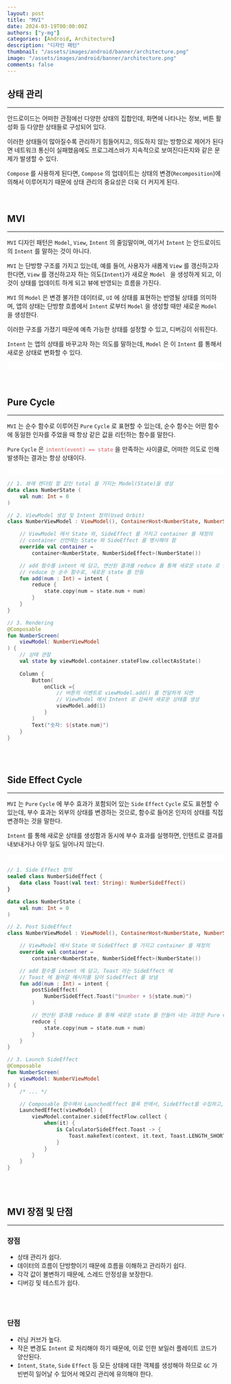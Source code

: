 ```yaml
---
layout: post
title: "MVI"
date: 2024-03-19T00:00:00Z
authors: ["y-mg"]
categories: [Android, Architecture]
description: "디자인 패턴"
thumbnail: "/assets/images/android/banner/architecture.png"
image: "/assets/images/android/banner/architecture.png"
comments: false
---
```


## 상태 관리
***
안드로이드는 어떠한 관점에선 다양한 상태의 집합인데, 화면에 나타나는 정보, 버튼 활성화 등 다양한 상태들로 구성되어 있다.
<br/>

이러한 상태들이 많아질수록 관리하기 힘들어지고, 의도하지 않는 방향으로 제어가 된다면 네트워크 통신이 실패했음에도 프로그레스바가 지속적으로 보여진다든지와 같은 문제가 발생할 수 있다.
<br/>

`Compose` 를 사용하게 된다면, `Compose` 의 업데이트는 상태의 변경(`Recomposition`)에 의해서 이루어지기 때문에 상태 관리의 중요성은 더욱 더 커지게 된다.
<br/>
<br/>
<br/>



## MVI
***
`MVI` 디자인 패턴은 `Model`, `View`, `Intent` 의 줄임말이며, 여기서 `Intent` 는 안드로이드의 `Intent` 를 말하는 것이 아니다.
<br/>

`MVI` 는 단방향 구조를 가지고 있는데, 예를 들어, 사용자가 새롭게 `View` 를 갱신하고자 한다면, `View` 를 갱신하고자 하는 의도(`Intent`)가 새로운 `Model ` 을 생성하게 되고, 이것이 상태를 업데이트 하게 되고 뷰에 반영되는 흐름을 가진다.
<br/>

`MVI` 의 `Model` 은 변경 불가한 데이터로, `UI` 에 상태를 표현하는 반영될 상태를 의미하며, 앱의 상태는 단방향 흐름에서 `Intent` 로부터 `Model` 을 생성할 때만 새로운 `Model` 을 생성한다. 
<br/>

이러한 구조를 가졌기 때문에 예측 가능한 상태를 설정할 수 있고, 디버깅이 쉬워진다.
<br/>

`Intent` 는 앱의 상태를 바꾸고자 하는 의도를 말하는데, `Model` 은 이 `Intent` 를 통해서 새로운 상태로 변화할 수 있다.
<br/>

<div style="
background-color: #ffffff;
background-image: url(/assets/images/android/content/pattern-mvi.png);
background-size: contain;
background-repeat: no-repeat;
background-position: center center;
">
<img src="/assets/images/android/content/pattern-mvi.png" style="visibility: hidden;" />
</div>
<br/>
<br/>



## Pure Cycle
***
`MVI` 는 순수 함수로 이루어진 `Pure` `Cycle` 로 표현할 수 있는데, 순수 함수는 어떤 함수에 동일한 인자를 주었을 때 항상 같은 값을 리턴하는 함수를 말한다.
<br/>

`Pure` `Cycle` 은 <code style="color: #eb5657;">intent(event) == state</code> 을 만족하는 사이클로, 어떠한 의도로 인해 발생하는 결과는 항상 상태이다.
<br/>

<div style="
background-color: #ffffff;
background-image: url(/assets/images/android/content/mvi-pure_cycle.png);
background-size: contain;
background-repeat: no-repeat;
background-position: center center;
">
<img src="/assets/images/android/content/mvi-pure_cycle.png" style="visibility: hidden;" />
</div>

```kotlin
// 1. 뷰에 렌더링 할 값인 total 을 가지는 Model(State)을 생성
data class NumberState (
    val num: Int = 0
)

// 2. ViewModel 생성 및 Intent 정의(Used Orbit)
class NumberViewModel : ViewModel(), ContainerHost<NumberState, NumberSideEffect> {

    // ViewModel 에서 State 와, SideEffect 를 가지고 container 를 재정의
    // container 선언에는 State 와 SideEffect 를 명시해야 함
    override val container = 
        container<NumberState, NumberSideEffect>(NumberState())

    // add 함수를 intent 에 담고, 연산된 결과를 reduce 를 통해 새로운 state 로 만듬
    // reduce 는 순수 함수로, 새로운 state 를 만듬
    fun add(num : Int) = intent { 
        reduce {
            state.copy(num = state.num + num)
        }
    }
}

// 3. Rendering
@Composable
fun NumberScreen(
    viewModel: NumberViewModel
) {
    // 상태 관찰
    val state by viewModel.container.stateFlow.collectAsState()
	
    Column {
        Button(
            onClick ={
                // 버튼의 이벤트로 viewModel.add() 를 전달하게 되면 
                // ViewModel 에서 Intent 로 감싸져 새로운 상태를 생성
                viewModel.add(1)
            }
        )
        Text("숫자: ${state.num}")
    }
}
```
<br/>
<br/>



## Side Effect Cycle 
***
`MVI` 는 `Pure` `Cycle` 에 부수 효과가 포함되어 있는 `Side` `Effect` `Cycle` 로도 표현할 수 있는데, 부수 효과는 외부의 상태를 변경하는 것으로, 함수로 들어온 인자의 상태를 직접 변경하는 것을 말한다.
<br/>

`Intent` 를 통해 새로운 상태를 생성함과 동시에 부수 효과를 실행하면, 인텐트로 결과를 내보내거나 아무 일도 일어나지 않는다.
<br/>

<div style="
background-color: #ffffff;
background-image: url(/assets/images/android/content/mvi-side_effect_cycle.png);
background-size: contain;
background-repeat: no-repeat;
background-position: center center;
">
<img src="/assets/images/android/content/mvi-side_effect_cycle.png" style="visibility: hidden;" />
</div>

```kotlin
// 1. Side Effect 정의
sealed class NumberSideEffect {
    data class Toast(val text: String): NumberSideEffect()
}

data class NumberState (
    val num: Int = 0
)

// 2. Post SideEffect
class NumberViewModel : ViewModel(), ContainerHost<NumberState, NumberSideEffect> {

    // ViewModel 에서 State 와 SideEffect 를 가지고 container 를 재정의
    override val container = 
        container<NumberState, NumberSideEffect>(NumberState())

    // add 함수를 intent 에 담고, Toast 라는 SideEffect 에 
    // Toast 에 들어갈 메시지를 담아 SideEffect 를 보냄
    fun add(num : Int) = intent { 
        postSideEffect(
            NumberSideEffect.Toast("$number + ${state.num}")
        )

        // 연산된 결과를 reduce 를 통해 새로운 state 를 만들어 내는 과정은 Pure Cycle 과 동일
        reduce {
            state.copy(num = state.num + num)
        }
    }
}

// 3. Launch SideEffect
@Composable
fun NumberScreen(
    viewModel: NumberViewModel
) {
    /* ... */

    // Composable 함수에서 LaunchedEffect 블록 안에서, SideEffect를 수집하고, Toast를 실행
    LaunchedEffect(viewModel) {
        viewModel.container.sideEffectFlow.collect {
            when(it) {
                is CalculatorSideEffect.Toast -> {
                    Toast.makeText(context, it.text, Toast.LENGTH_SHORT).show()
                }
            }
        }
    }
}
```
<br/>
<br/>



## MVI 장점 및 단점
***
### 장점
- 상태 관리가 쉽다.
- 데이터의 흐름이 단방향이기 때문에 흐름을 이해하고 관리하기 쉽다.
- 각각 값이 불변하기 때문에, 스레드 안정성을 보장한다.
- 디버깅 및 테스트가 쉽다.
<br/>
<br/>

### 단점
- 러닝 커브가 높다.
- 작은 변경도 `Intent` 로 처리해야 하기 때문에, 이로 인한 보일러 플레이트 코드가 양산된다.
- `Intent`, `State`, `Side` `Effect` 등 모든 상태에 대한 객체를 생성해야 하므로 `GC` 가 빈번히 일어날 수 있어서 메모리 관리에 유의해야 한다.